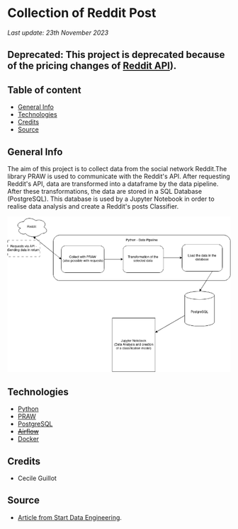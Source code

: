 # Collection of Reddit Post

*Last update: 23th November 2023*

## Deprecated: This project is deprecated because of the pricing changes of [Reddit API](https://www.techtarget.com/whatis/feature/Reddit-pricing-API-charge-explained)).

## Table of content

- [General Info](#general-info)
- [Technologies](#technologies)
- [Credits](#credits)
- [Source](#source)

## General Info

The aim of this project is to collect data from the social network Reddit.The library PRAW is used to communicate with the Reddit's API. After requesting Reddit's API, data are transformed into a dataframe by the data pipeline. After these transformations, the data are stored in a SQL Database (PostgreSQL). This database is used by a Jupyter Notebook in order to realise data analysis and create a Reddit's posts Classifier.

![Alt text](illustration/Reddit-collection.png)

## Technologies

- [Python](https://www.python.org/)
- [PRAW](https://praw.readthedocs.io/en/stable/)
- [PostgreSQL](https://www.postgresql.org/docs/)
- ~~[Airflow](https://airflow.apache.org/)~~
- [Docker](https://www.docker.com/)

## Credits

- Cecile Guillot

## Source

- [Article from Start Data Engineering](https://www.startdataengineering.com/post/code-patterns/).
